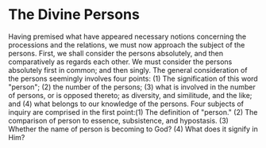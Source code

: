 # The Divine Persons

Having premised what have appeared necessary notions concerning the processions and the relations, we must now approach the subject of the persons.  First, we shall consider the persons absolutely, and then comparatively as regards each other. We must consider the persons absolutely first in common; and then singly.  The general consideration of the persons seemingly involves four points: (1) The signification of this word "person"; (2) the number of the persons; (3) what is involved in the number of persons, or is opposed thereto; as diversity, and similitude, and the like; and (4) what belongs to our knowledge of the persons.  Four subjects of inquiry are comprised in the first point:(1) The definition of "person."
(2) The comparison of person to essence, subsistence, and hypostasis.
(3) Whether the name of person is becoming to God?
(4) What does it signify in Him?